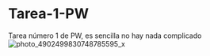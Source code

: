 # Tarea-1-PW
Tarea número 1 de PW, es sencilla no hay nada complicado
![photo_4902499830748785595_x](https://github.com/Cesar0112/Tarea-1-PW/assets/98931642/18327dde-b3f8-4753-aee1-0d947add2ee7)
